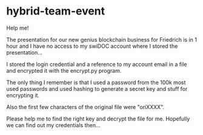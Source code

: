 # hybrid-team-event

Help me!

The presentation for our new genius blockchain business for Friedrich is in 1 hour and I have no access to my swiDOC account where I stored the presentation...

I stored the login credential and a reference to my account email in a file and encrypted it with the encrypt.py program.

The only thing I remember is that I used a password from the 100k most used passwords and used hashing to generate a secret key and stuff for encrypting it.

Also the first few characters of the original file were "oriXXXX".

Please help me to find the right key and decrypt the file for me.
Hopefully we can find out my credentials then...
